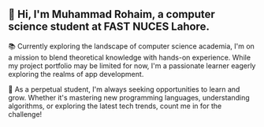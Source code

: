 ## 👋 Hi, I'm Muhammad Rohaim, a computer science student at FAST NUCES Lahore.

📚 Currently exploring the landscape of computer science academia, I'm on a mission to blend theoretical knowledge with hands-on experience. While my project portfolio may be limited for now, I'm a passionate learner eagerly exploring the realms of app development.

🌱 As a perpetual student, I'm always seeking opportunities to learn and grow. Whether it's mastering new programming languages, understanding algorithms, or exploring the latest tech trends, count me in for the challenge!
